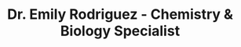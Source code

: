 ---
layout: teacher
title: "Dr. Emily Rodriguez - Chemistry & Biology Specialist"
teacher_name: "Dr. Emily Rodriguez"
permalink: /teachers/dr-emily-rodriguez/
description: "Research scientist with PhD in Biochemistry. Specializes in organic chemistry and molecular biology."
---